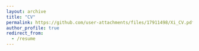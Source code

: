 ```yaml
---
layout: archive
title: "CV"
permalink: https://github.com/user-attachments/files/17911498/Xi_CV.pdf
author_profile: true
redirect_from:
  - /resume
---
```


